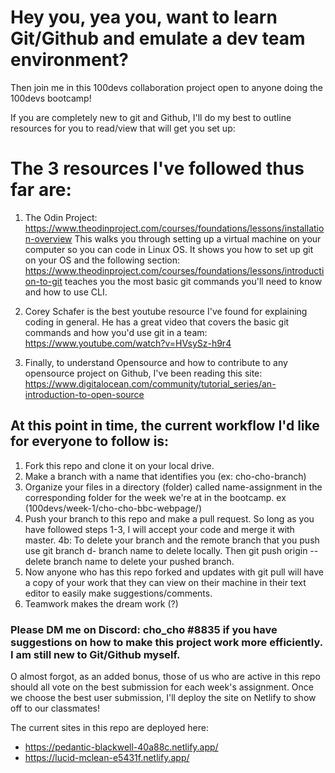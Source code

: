 # Hey you, yea you, want to learn Git/Github and emulate a dev team environment?

Then join me in this 100devs collaboration project open to anyone doing the 100devs bootcamp!

If you are completely new to git and Github, I'll do my best to outline resources for you to read/view that will get you set up:

# The 3 resources I've followed thus far are:

1. The Odin Project: https://www.theodinproject.com/courses/foundations/lessons/installation-overview
This walks you through setting up a virtual machine on your computer so you can code in Linux OS. It shows you how to set up git on your OS and the following section: https://www.theodinproject.com/courses/foundations/lessons/introduction-to-git teaches you the most basic git commands you'll need to know and how to use CLI. 

2. Corey Schafer is the best youtube resource I've found for explaining coding in general. He has a great video that covers the basic git commands and how you'd use git in a team: https://www.youtube.com/watch?v=HVsySz-h9r4

3. Finally, to understand Opensource and how to contribute to any opensource project on Github, I've been reading this site: https://www.digitalocean.com/community/tutorial_series/an-introduction-to-open-source

## At this point in time, the current workflow I'd like for everyone to follow is:

1. Fork this repo and clone it on your local drive. 
2. Make a branch with a name that identifies you (ex: cho-cho-branch) 
3. Organize your files in a directory (folder) called name-assignment in the corresponding folder for the week we're at in the bootcamp. ex (100devs/week-1/cho-cho-bbc-webpage/)
4. Push your branch to this repo and make a pull request. So long as you have followed steps 1-3, I will accept your code and merge it with master.
  4b: To delete your branch and the remote branch that you push use git branch d- branch name to delete locally. Then git push origin --delete branch name to delete your pushed branch. 
5. Now anyone who has this repo forked and updates with git pull will have a copy of your work that they can view on their machine in their text editor to easily make suggestions/comments.
6. Teamwork makes the dream work (?) 

### Please DM me on Discord: cho_cho #8835 if you have suggestions on how to make this project work more efficiently. I am still new to Git/Github myself. 

O almost forgot, as an added bonus, those of us who are active in this repo should all vote on the best submission for each week's assignment. Once we choose the best user submission, I'll deploy the site on Netlify to show off to our classmates!

The current sites in this repo are deployed here: 
* https://pedantic-blackwell-40a88c.netlify.app/
* https://lucid-mclean-e5431f.netlify.app/
